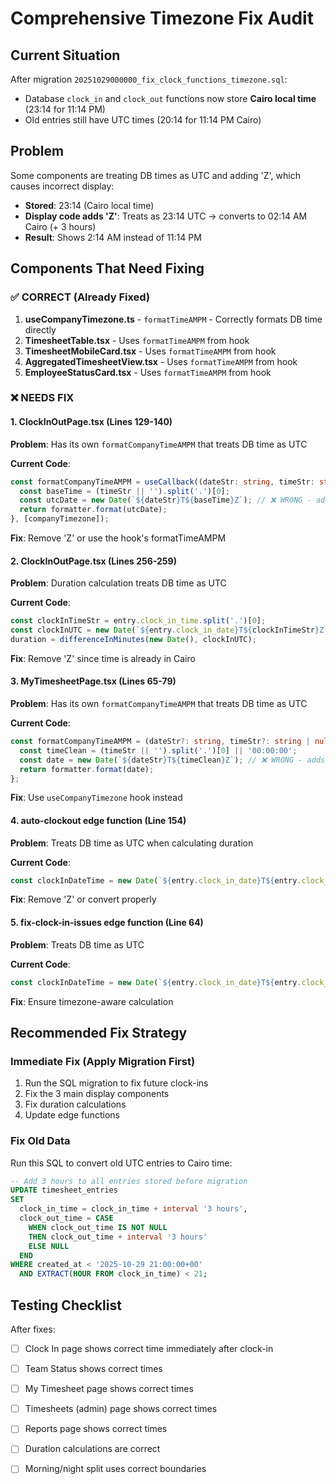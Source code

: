 # Comprehensive Timezone Fix Audit

## Current Situation

After migration `20251029000000_fix_clock_functions_timezone.sql`:
- Database `clock_in` and `clock_out` functions now store **Cairo local time** (23:14 for 11:14 PM)
- Old entries still have UTC times (20:14 for 11:14 PM Cairo)

## Problem

Some components are treating DB times as UTC and adding 'Z', which causes incorrect display:
- **Stored**: 23:14 (Cairo local time)
- **Display code adds 'Z'**: Treats as 23:14 UTC → converts to 02:14 AM Cairo (+ 3 hours)
- **Result**: Shows 2:14 AM instead of 11:14 PM

## Components That Need Fixing

### ✅ CORRECT (Already Fixed)
1. **useCompanyTimezone.ts** - `formatTimeAMPM` - Correctly formats DB time directly
2. **TimesheetTable.tsx** - Uses `formatTimeAMPM` from hook
3. **TimesheetMobileCard.tsx** - Uses `formatTimeAMPM` from hook  
4. **AggregatedTimesheetView.tsx** - Uses `formatTimeAMPM` from hook
5. **EmployeeStatusCard.tsx** - Uses `formatTimeAMPM` from hook

### ❌ NEEDS FIX

#### 1. **ClockInOutPage.tsx** (Lines 129-140)
**Problem**: Has its own `formatCompanyTimeAMPM` that treats DB time as UTC

**Current Code**:
```typescript
const formatCompanyTimeAMPM = useCallback((dateStr: string, timeStr: string) => {
  const baseTime = (timeStr || '').split('.')[0];
  const utcDate = new Date(`${dateStr}T${baseTime}Z`); // ❌ WRONG - adds 'Z'
  return formatter.format(utcDate);
}, [companyTimezone]);
```

**Fix**: Remove 'Z' or use the hook's formatTimeAMPM

#### 2. **ClockInOutPage.tsx** (Lines 256-259)
**Problem**: Duration calculation treats DB time as UTC

**Current Code**:
```typescript
const clockInTimeStr = entry.clock_in_time.split('.')[0];
const clockInUTC = new Date(`${entry.clock_in_date}T${clockInTimeStr}Z`); // ❌ WRONG
duration = differenceInMinutes(new Date(), clockInUTC);
```

**Fix**: Remove 'Z' since time is already in Cairo

#### 3. **MyTimesheetPage.tsx** (Lines 65-79)
**Problem**: Has its own `formatCompanyTimeAMPM` that treats DB time as UTC

**Current Code**:
```typescript
const formatCompanyTimeAMPM = (dateStr?: string, timeStr?: string | null) => {
  const timeClean = (timeStr || '').split('.')[0] || '00:00:00';
  const date = new Date(`${dateStr}T${timeClean}Z`); // ❌ WRONG - adds 'Z'
  return formatter.format(date);
};
```

**Fix**: Use `useCompanyTimezone` hook instead

#### 4. **auto-clockout edge function** (Line 154)
**Problem**: Treats DB time as UTC when calculating duration

**Current Code**:
```typescript
const clockInDateTime = new Date(`${entry.clock_in_date}T${entry.clock_in_time}Z`); // ❌ WRONG
```

**Fix**: Remove 'Z' or convert properly

#### 5. **fix-clock-in-issues edge function** (Line 64)
**Problem**: Treats DB time as UTC

**Current Code**:
```typescript
const clockInDateTime = new Date(`${entry.clock_in_date}T${entry.clock_in_time}`); // Better but needs timezone awareness
```

**Fix**: Ensure timezone-aware calculation

## Recommended Fix Strategy

### Immediate Fix (Apply Migration First)
1. Run the SQL migration to fix future clock-ins
2. Fix the 3 main display components
3. Fix duration calculations
4. Update edge functions

### Fix Old Data
Run this SQL to convert old UTC entries to Cairo time:
```sql
-- Add 3 hours to all entries stored before migration
UPDATE timesheet_entries
SET 
  clock_in_time = clock_in_time + interval '3 hours',
  clock_out_time = CASE 
    WHEN clock_out_time IS NOT NULL 
    THEN clock_out_time + interval '3 hours'
    ELSE NULL
  END
WHERE created_at < '2025-10-29 21:00:00+00'
  AND EXTRACT(HOUR FROM clock_in_time) < 21;
```

## Testing Checklist

After fixes:
- [ ] Clock In page shows correct time immediately after clock-in
- [ ] Team Status shows correct times
- [ ] My Timesheet page shows correct times
- [ ] Timesheets (admin) page shows correct times
- [ ] Reports page shows correct times
- [ ] Duration calculations are correct
- [ ] Morning/night split uses correct boundaries


